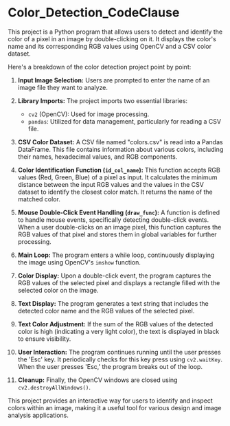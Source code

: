 # Color_Detection_CodeClause
This project is a Python program that allows users to detect and identify the color of a pixel in an image by double-clicking on it. It displays the color's name and its corresponding RGB values using OpenCV and a CSV color dataset.

Here's a breakdown of the color detection project point by point:

1. **Input Image Selection:** Users are prompted to enter the name of an image file they want to analyze.

2. **Library Imports:** The project imports two essential libraries:
   - `cv2` (OpenCV): Used for image processing.
   - `pandas`: Utilized for data management, particularly for reading a CSV file.

3. **CSV Color Dataset:** A CSV file named "colors.csv" is read into a Pandas DataFrame. This file contains information about various colors, including their names, hexadecimal values, and RGB components.

4. **Color Identification Function (`id_col_name`):** This function accepts RGB values (Red, Green, Blue) of a pixel as input. It calculates the minimum distance between the input RGB values and the values in the CSV dataset to identify the closest color match. It returns the name of the matched color.

5. **Mouse Double-Click Event Handling (`draw_func`):** A function is defined to handle mouse events, specifically detecting double-click events. When a user double-clicks on an image pixel, this function captures the RGB values of that pixel and stores them in global variables for further processing.

6. **Main Loop:** The program enters a while loop, continuously displaying the image using OpenCV's `imshow` function.

7. **Color Display:** Upon a double-click event, the program captures the RGB values of the selected pixel and displays a rectangle filled with the selected color on the image.

8. **Text Display:** The program generates a text string that includes the detected color name and the RGB values of the selected pixel.

9. **Text Color Adjustment:** If the sum of the RGB values of the detected color is high (indicating a very light color), the text is displayed in black to ensure visibility.

10. **User Interaction:** The program continues running until the user presses the 'Esc' key. It periodically checks for this key press using `cv2.waitKey`. When the user presses 'Esc,' the program breaks out of the loop.

11. **Cleanup:** Finally, the OpenCV windows are closed using `cv2.destroyAllWindows()`.

This project provides an interactive way for users to identify and inspect colors within an image, making it a useful tool for various design and image analysis applications.
